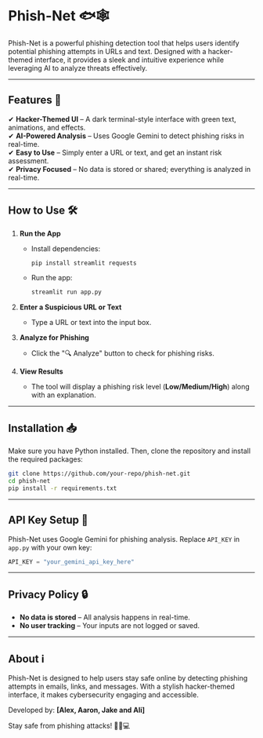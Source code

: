 # Phish-Net 🐟🕸️  

Phish-Net is a powerful phishing detection tool that helps users identify potential phishing attempts in URLs and text. Designed with a hacker-themed interface, it provides a sleek and intuitive experience while leveraging AI to analyze threats effectively.  

---

## Features 🚀  
✔ **Hacker-Themed UI** – A dark terminal-style interface with green text, animations, and effects.  
✔ **AI-Powered Analysis** – Uses Google Gemini to detect phishing risks in real-time.  
✔ **Easy to Use** – Simply enter a URL or text, and get an instant risk assessment.  
✔ **Privacy Focused** – No data is stored or shared; everything is analyzed in real-time.  

---

## How to Use 🛠️  

1. **Run the App**  
   - Install dependencies:  
     ```bash
     pip install streamlit requests
     ```
   - Run the app:  
     ```bash
     streamlit run app.py
     ```  

2. **Enter a Suspicious URL or Text**  
   - Type a URL or text into the input box.  

3. **Analyze for Phishing**  
   - Click the "🔍 Analyze" button to check for phishing risks.  

4. **View Results**  
   - The tool will display a phishing risk level (**Low/Medium/High**) along with an explanation.  

---

## Installation 📥  

Make sure you have Python installed. Then, clone the repository and install the required packages:  

```bash
git clone https://github.com/your-repo/phish-net.git
cd phish-net
pip install -r requirements.txt
```

---

## API Key Setup 🔑  

Phish-Net uses Google Gemini for phishing analysis. Replace `API_KEY` in `app.py` with your own key:  

```python
API_KEY = "your_gemini_api_key_here"
```

---

## Privacy Policy 🔒  

- **No data is stored** – All analysis happens in real-time.  
- **No user tracking** – Your inputs are not logged or saved. 

---

## About ℹ️  

Phish-Net is designed to help users stay safe online by detecting phishing attempts in emails, links, and messages. With a stylish hacker-themed interface, it makes cybersecurity engaging and accessible.  

Developed by: **[Alex, Aaron, Jake and Ali]**  

Stay safe from phishing attacks! 🕵️‍♂️💻
